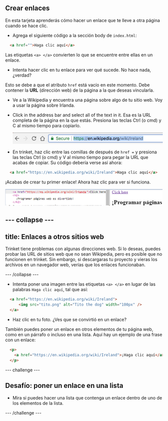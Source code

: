 ## Crear enlaces

En esta tarjeta aprenderás cómo hacer un enlace que te lleve a otra página cuando se hace clic.

- Agrega el siguiente código a la sección body de `index.html`:

```html
  <a href="">Haga clic aquí</a>
```

Las etiquetas `<a> </a>` convierten lo que se encuentre entre ellas en un enlace.

- Intenta hacer clic en tu enlace para ver qué sucede. No hace nada, ¿verdad?

Esto se debe a que el atributo `href` está vacío en este momento. Debe contener la **URL** (dirección web) de la página a la que deseas vincularla.

- Ve a la Wikipedia y encuentra una página sobre algo de tu sitio web. Voy a usar la página sobre Irlanda.

- Click in the address bar and select all of the text in it. Esa es la URL completa de la página en la que estás. Presiona las teclas <kdb>Ctrl</kdb> (o <kdb>cmd</kdb>) y <kdb>C</kdb> al mismo tiempo para copiarlo.
    
    ![URL en la barra de direcciones](images/AddressBarURL.png)

- En trinket, haz clic entre las comillas de después de `href =` y presiona las teclas <kdb>Ctrl</kdb> (o <kdb>cmd</kdb>) y <kdb>V</kdb> al mismo tiempo para pegar la URL que acabas de copiar. Su código debería verse así ahora:

```html
  <a href="https://en.wikipedia.org/wiki/Ireland">Haga clic aquí</a>
```

¡Acabas de crear tu primer enlace! Ahora haz clic para ver si funciona.

![Etiqueta de enlace](images/egLinkTagWithURL.png)

## \--- collapse \---

## title: Enlaces a otros sitios web

Trinket tiene problemas con algunas direcciones web. Si lo deseas, puedes probar las URL de sitios web que no sean Wikipedia, pero es posible que no funcionen en trinket. Sin embargo, si descargaras tu proyecto y vieras los archivos en un navegador web, verías que los enlaces funcionaban.

\--- /collapse \---

- Intenta poner una imagen entre las etiquetas `<a> </a>` en lugar de las palabras `Haga clic aquí`, tal que así:

```html
  <a href="https://en.wikipedia.org/wiki/Ireland">
      <img src="tito.png" alt="Tito the dog" width="100px" />
  </a>
```

- Haz clic en tu foto. ¿Ves que se convirtió en un enlace?

También puedes poner un enlace en otros elementos de tu página web, como en un párrafo o incluso en una lista. Aquí hay un ejemplo de una frase con un enlace:

```html
  <p>
    <a href="https://en.wikipedia.org/wiki/Ireland">¡Haga clic aquí</a> para leer la página de Wikipedia!
  </p>
```

\--- challenge \---

## Desafío: poner un enlace en una lista

- Mira si puedes hacer una lista que contenga un enlace dentro de uno de los elementos de la lista.

\--- /challenge \---